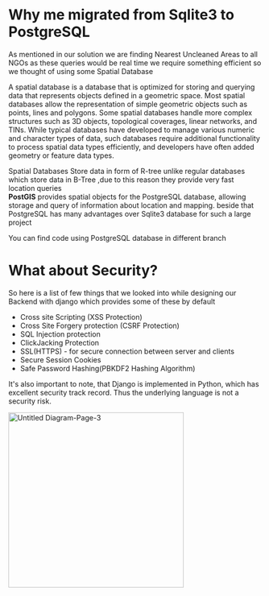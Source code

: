 # Why me migrated from Sqlite3 to PostgreSQL
As mentioned in our solution we are finding Nearest Uncleaned Areas to all NGOs as these queries would be real time we require something efficient so we thought of using some Spatial Database   
    
A spatial database is a database that is optimized for storing and querying data that represents objects defined in a geometric space. Most spatial databases allow the representation of simple geometric objects such as points, lines and polygons. Some spatial databases handle more complex structures such as 3D objects, topological coverages, linear networks, and TINs. While typical databases have developed to manage various numeric and character types of data, such databases require additional functionality to process spatial data types efficiently, and developers have often added geometry or feature data types.    
     
      
Spatial Databases Store data in form of R-tree unlike regular databases which store data in B-Tree ,due to this reason they provide very fast location queries   
**PostGIS** provides spatial objects for the PostgreSQL database, allowing storage and query of information about location and mapping. beside that PostgreSQL has many advantages over Sqlite3 database for such a large project
     
 You can find code using PostgreSQL database in different branch
 
 # What about Security?
 
 So here is a list of few things that we looked into while designing our Backend with django which provides some of these by default
* Cross site Scripting (XSS Protection)
* Cross Site Forgery protection (CSRF Protection)
* SQL Injection protection
* ClickJacking Protection
* SSL(HTTPS) - for secure connection between server and clients
* Secure Session Cookies
* Safe Password Hashing(PBKDF2 Hashing Algorithm)    
     
It's also important to note, that Django is implemented in Python, which has excellent security track record. Thus the underlying language is not a security risk.

<img width="348" alt="Untitled Diagram-Page-3" src="https://user-images.githubusercontent.com/43816262/89152287-7abda300-d580-11ea-9b9e-bb2276ff84a8.png">
